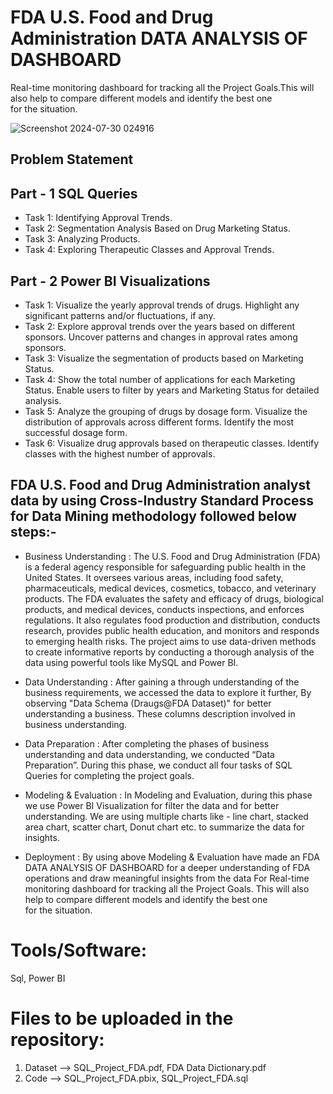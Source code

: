 # FDA U.S. Food and Drug Administration DATA ANALYSIS OF DASHBOARD 

Real-time monitoring dashboard for tracking all the Project Goals.This will also help to compare different models and identify the best one for the situation.


![Screenshot 2024-07-30 024916](https://github.com/user-attachments/assets/f543ed6d-f2ce-4445-b75d-27d0f6de61bd)


## Problem Statement

## Part - 1  SQL Queries

- Task 1: Identifying Approval Trends.
- Task 2: Segmentation Analysis Based on Drug Marketing Status.
- Task 3: Analyzing Products.
- Task 4: Exploring Therapeutic Classes and Approval Trends.

## Part - 2  Power BI Visualizations

- Task 1: Visualize the yearly approval trends of drugs. Highlight any significant patterns and/or fluctuations, if any.
- Task 2: Explore approval trends over the years based on different sponsors. Uncover patterns and changes in approval rates among sponsors.
- Task 3: Visualize the segmentation of products based on Marketing Status.
- Task 4: Show the total number of applications for each Marketing Status. Enable users to filter by years and Marketing Status for detailed analysis.
- Task 5: Analyze the grouping of drugs by dosage form. Visualize the distribution of approvals across different forms. Identify the most successful dosage form.
- Task 6: Visualize drug approvals based on therapeutic classes. Identify classes with the highest number of approvals.

## FDA U.S. Food and Drug Administration analyst data by using Cross-Industry Standard Process for Data Mining methodology followed below steps:-

- Business Understanding : The U.S. Food and Drug Administration (FDA) is a federal agency responsible for safeguarding public health in the United States. It oversees various areas, including food safety, pharmaceuticals, medical devices, cosmetics, tobacco, and veterinary products. The FDA evaluates the safety and efficacy of drugs, biological products, and medical devices, conducts inspections, and enforces regulations. It also 
regulates food production and distribution, conducts research, provides public health education, and monitors and responds to emerging health risks. The project aims to use data-driven methods to create informative reports by conducting a thorough analysis of the data using powerful tools like MySQL and Power BI. 

- Data Understanding : After gaining a through understanding of the business requirements, we accessed the data to explore it further, By observing "Data Schema (Draugs@FDA Dataset)" for better understanding a business. These columns description involved in business understanding. 

- Data Preparation : After completing the phases of business understanding and data understanding, we conducted “Data Preparation”. During this phase, we conduct all four tasks of SQL Queries for completing the project goals. 

- Modeling & Evaluation :  In Modeling and Evaluation, during this phase we use Power BI Visualization for filter the data and for better understanding. We are using multiple charts like - line chart, stacked area chart, scatter chart, Donut chart etc. to summarize the data for insights.

- Deployment : By using above Modeling & Evaluation have made an FDA DATA ANALYSIS OF DASHBOARD for a deeper understanding of FDA operations and draw meaningful insights from the data For Real-time monitoring dashboard for tracking all the Project Goals. This will also help to compare different models and identify the best one for the situation.



# Tools/Software:
Sql, Power BI

# Files to be uploaded in the repository:
1. Dataset --> SQL_Project_FDA.pdf, FDA Data Dictionary.pdf 
2. Code --> SQL_Project_FDA.pbix, SQL_Project_FDA.sql


